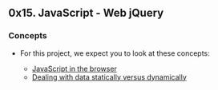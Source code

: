 ## 0x15. JavaScript - Web jQuery

### Concepts

* For this project, we expect you to look at these concepts:

	- [JavaScript in the browser]()
	- [Dealing with data statically versus dynamically]()
